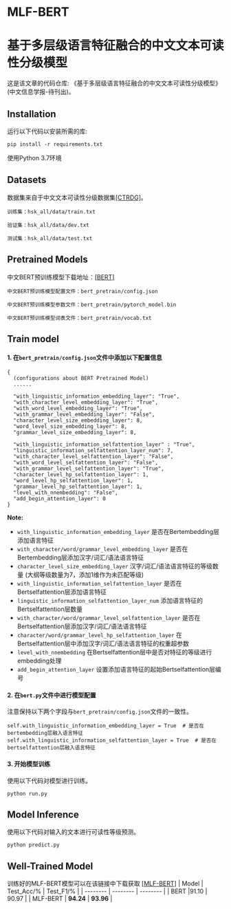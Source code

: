 # MLF-BERT 
# 基于多层级语言特征融合的中文文本可读性分级模型

这是该文章的代码仓库: 《基于多层级语言特征融合的中文文本可读性分级模型》 (中文信息学报-待刊出)。

## Installation
运行以下代码以安装所需的库:
```
pip install -r requirements.txt
```
使用Python 3.7环境
## Datasets
数据集来自于中文文本可读性分级数据集[[CTRDG]](https://github.com/CocoTan1020/CTRDG/tree/main)。
```
训练集：hsk_all/data/train.txt

验证集：hsk_all/data/dev.txt

测试集：hsk_all/data/test.txt
```
## Pretrained Models
中文BERT预训练模型下载地址：[[BERT]](https://huggingface.co/bert-base-chinese)
```
中文BERT预训练模型配置文件：bert_pretrain/config.json

中文BERT预训练模型参数文件：bert_pretrain/pytorch_model.bin

中文BERT预训练模型词表文件：bert_pretrain/vocab.txt
```

## Train model
#### 1. 在```bert_pretrain/config.json```文件中添加以下配置信息
```
{
  (configurations about BERT Pretrained Model)
  ......

  "with_linguistic_information_embedding_layer": "True",
  "with_character_level_embedding_layer": "True",
  "with_word_level_embedding_layer": "True",
  "with_grammar_level_embedding_layer": "False",
  "character_level_size_embedding_layer": 8,
  "word_level_size_embedding_layer": 8,
  "grammar_level_size_embedding_layer": 8,

  "with_linguistic_information_selfattention_layer" : "True",
  "linguistic_information_selfattention_layer_num": 7,
  "with_character_level_selfattention_layer": "False",
  "with_word_level_selfattention_layer": "False",
  "with_grammar_level_selfattention_layer": "True",
  "character_level_hp_selfattention_layer": 1,
  "word_level_hp_selfattention_layer": 1,
  "grammar_level_hp_selfattention_layer": 1,
  "level_with_nnembedding": "False",
  "add_begin_attention_layer": 0
}
```
**Note:**

- ```with_linguistic_information_embedding_layer```  是否在Bertembedding层添加语言特征
- ```with_character/word/grammar_level_embedding_layer```  是否在Bertembedding层添加汉字/词汇/语法语言特征
- ```character_level_size_embedding_layer```  汉字/词汇/语法语言特征的等级数量 (大纲等级数量为7，添加1维作为未匹配等级)
- ```with_linguistic_information_selfattention_layer```  是否在Bertselfattention层添加语言特征
- ```linguistic_information_selfattention_layer_num```  添加语言特征的Bertselfattention层数量
- ```with_character/word/grammar_level_selfattention_layer```  是否在Bertselfattention层添加汉字/词汇/语法语言特征
- ```character/word/grammar_level_hp_selfattention_layer```  在Bertselfattention层中添加汉字/词汇/语法语言特征的权重超参数
- ```level_with_nnembedding```  在Bertselfattention层中是否对特征的等级进行embedding处理
- ```add_begin_attention_layer```  设置添加语言特征的起始Bertselfattention层编号
#### 2. 在```bert.py```文件中进行模型配置
注意保持以下两个字段与```bert_pretrain/config.json```文件的一致性。
```
self.with_linguistic_information_embedding_layer = True  # 是否在bertembedding层融入语言特征
self.with_linguistic_information_selfattention_layer = True  # 是否在bertselfattention层融入语言特征
```
#### 3. 开始模型训练
使用以下代码对模型进行训练。
```
python run.py
```
## Model Inference
使用以下代码对输入的文本进行可读性等级预测。
```
python predict.py
```
## Well-Trained Model
训练好的MLF-BERT模型可以在该链接中下载获取  [[MLF-BERT]](https://pan.baidu.com/s/1uHKWq_7FKEJJsmmocg3bcQ?pwd=h4sp)
| Model     | Test_Acc/%  | Test_F1/%   |
| -------- | -------- | -------- |
| BERT |91.10 | 90.97 |
| MLF-BERT | **94.24** | **93.96** |
